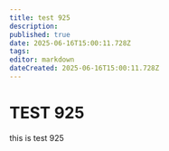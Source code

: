 ```yaml
---
title: test 925
description: 
published: true
date: 2025-06-16T15:00:11.728Z
tags: 
editor: markdown
dateCreated: 2025-06-16T15:00:11.728Z
---
```


# TEST 925
this is test 925

